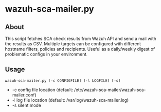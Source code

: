 # wazuh-sca-mailer.py

## About
This script fetches SCA check results from Wazuh API and send a mail with the results as CSV.
Multiple targets can be configured with different hostname filters, policies and recipients.
Useful as a daily/weekly digest of problematic configs in your environment.

## Usage
```
wazuh-sca-mailer.py [-c CONFIGFILE] [-l LOGFILE] [-s]
```
* -c config file location (default: /etc/wazuh-sca-mailer/wazuh-sca-mailer.conf)
* -l log file location (default: /var/log/wazuh-sca-mailer.log)
* -s silent mode
